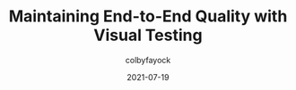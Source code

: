 ---
author: colbyfayock
date: 2021-07-19
layout: post.njk
publisher: smashingmag
tags:
  - testing
  - quality
  - design
target_url: https://www.smashingmagazine.com/2021/07/maintaining-end-to-end-quality-visual-testing/
title: Maintaining End-to-End Quality with Visual Testing
---